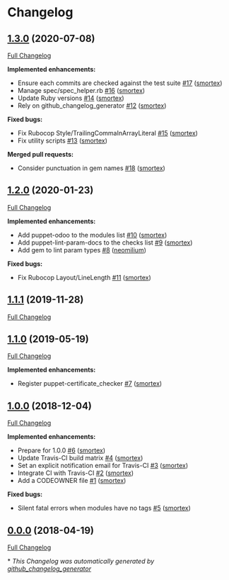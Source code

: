 # Changelog

## [1.3.0](https://github.com/opus-codium/modulesync_config/tree/1.3.0) (2020-07-08)

[Full Changelog](https://github.com/opus-codium/modulesync_config/compare/1.2.0...1.3.0)

**Implemented enhancements:**

- Ensure each commits are checked against the test suite [\#17](https://github.com/opus-codium/modulesync_config/pull/17) ([smortex](https://github.com/smortex))
- Manage spec/spec\_helper.rb [\#16](https://github.com/opus-codium/modulesync_config/pull/16) ([smortex](https://github.com/smortex))
- Update Ruby versions [\#14](https://github.com/opus-codium/modulesync_config/pull/14) ([smortex](https://github.com/smortex))
- Rely on github\_changelog\_generator [\#12](https://github.com/opus-codium/modulesync_config/pull/12) ([smortex](https://github.com/smortex))

**Fixed bugs:**

- Fix Rubocop Style/TrailingCommaInArrayLiteral [\#15](https://github.com/opus-codium/modulesync_config/pull/15) ([smortex](https://github.com/smortex))
- Fix utility scripts [\#13](https://github.com/opus-codium/modulesync_config/pull/13) ([smortex](https://github.com/smortex))

**Merged pull requests:**

- Consider punctuation in gem names [\#18](https://github.com/opus-codium/modulesync_config/pull/18) ([smortex](https://github.com/smortex))

## [1.2.0](https://github.com/opus-codium/modulesync_config/tree/1.2.0) (2020-01-23)

[Full Changelog](https://github.com/opus-codium/modulesync_config/compare/1.1.1...1.2.0)

**Implemented enhancements:**

- Add puppet-odoo to the modules list [\#10](https://github.com/opus-codium/modulesync_config/pull/10) ([smortex](https://github.com/smortex))
- Add puppet-lint-param-docs to the checks list [\#9](https://github.com/opus-codium/modulesync_config/pull/9) ([smortex](https://github.com/smortex))
- Add gem to lint param types [\#8](https://github.com/opus-codium/modulesync_config/pull/8) ([neomilium](https://github.com/neomilium))

**Fixed bugs:**

- Fix Rubocop Layout/LineLength [\#11](https://github.com/opus-codium/modulesync_config/pull/11) ([smortex](https://github.com/smortex))

## [1.1.1](https://github.com/opus-codium/modulesync_config/tree/1.1.1) (2019-11-28)

[Full Changelog](https://github.com/opus-codium/modulesync_config/compare/1.1.0...1.1.1)

## [1.1.0](https://github.com/opus-codium/modulesync_config/tree/1.1.0) (2019-05-19)

[Full Changelog](https://github.com/opus-codium/modulesync_config/compare/1.0.0...1.1.0)

**Implemented enhancements:**

- Register puppet-certificate\_checker [\#7](https://github.com/opus-codium/modulesync_config/pull/7) ([smortex](https://github.com/smortex))

## [1.0.0](https://github.com/opus-codium/modulesync_config/tree/1.0.0) (2018-12-04)

[Full Changelog](https://github.com/opus-codium/modulesync_config/compare/0.0.0...1.0.0)

**Implemented enhancements:**

- Prepare for 1.0.0 [\#6](https://github.com/opus-codium/modulesync_config/pull/6) ([smortex](https://github.com/smortex))
- Update Travis-CI build matrix [\#4](https://github.com/opus-codium/modulesync_config/pull/4) ([smortex](https://github.com/smortex))
- Set an explicit notification email for Travis-CI [\#3](https://github.com/opus-codium/modulesync_config/pull/3) ([smortex](https://github.com/smortex))
- Integrate CI with Travis-CI [\#2](https://github.com/opus-codium/modulesync_config/pull/2) ([smortex](https://github.com/smortex))
- Add a CODEOWNER file [\#1](https://github.com/opus-codium/modulesync_config/pull/1) ([smortex](https://github.com/smortex))

**Fixed bugs:**

- Silent fatal errors when modules have no tags [\#5](https://github.com/opus-codium/modulesync_config/pull/5) ([smortex](https://github.com/smortex))

## [0.0.0](https://github.com/opus-codium/modulesync_config/tree/0.0.0) (2018-04-19)

[Full Changelog](https://github.com/opus-codium/modulesync_config/compare/534a20ec106488c68e8ee12d20d8eee260293966...0.0.0)



\* *This Changelog was automatically generated by [github_changelog_generator](https://github.com/github-changelog-generator/github-changelog-generator)*
